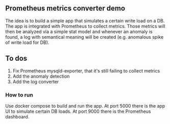 ## Prometheus metrics converter demo

The idea is to build a simple app that simulates a certain write load on a DB.
The app is integrated with Prometheus to collect metrics.
Those metrics will then be analyzed via a simple stat model and whenever an anomaly is found, a log with semantical meaning will be created (e.g. anomalous spike of write load for DB).

## To dos
1. Fix Prometheus mysqld-exporter, that it's still failing to collect metrics
2. Add the anomaly detection
3. Add the log converter

### How to run
Use docker compose to build and run the app.
At port 5000 there is the app UI to simulate certain DB loads.
At port 9000 there is the Prometheus dashboard.